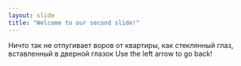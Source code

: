 ```yaml
---
layout: slide
title: "Welcome to our second slide!"
---
```

Ничто так не отпугивает воров от квартиры, как стеклянный глаз, вставленный в дверной глазок
Use the left arrow to go back!
